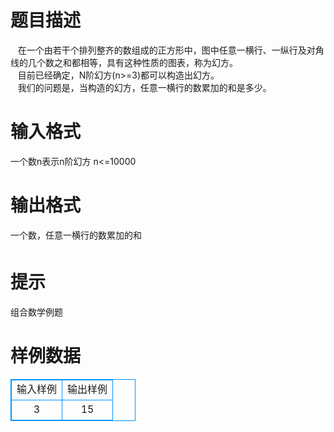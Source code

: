 # 

 
 # 题目描述 
&nbsp;&nbsp;&nbsp;在一个由若干个排列整齐的数组成的正方形中，图中任意一横行、一纵行及对角线的几个数之和都相等，具有这种性质的图表，称为幻方。<BR>&nbsp;&nbsp;&nbsp;目前已经确定，N阶幻方(n&gt;=3)都可以构造出幻方。<BR>&nbsp;&nbsp;&nbsp;我们的问题是，当构造的幻方，任意一横行的数累加的和是多少。<BR> 

 
 # 输入格式 
一个数n表示n阶幻方&nbsp;n&lt;=10000<BR> 

 
 # 输出格式 
一个数，任意一横行的数累加的和<BR> 

 
 # 提示 
组合数学例题<BR> 
# 样例数据
<style>
        table,table tr th, table tr td { border:1px solid #0094ff; }
        table { width: 200px; min-height: 25px; line-height: 25px; text-align: center; border-collapse: collapse;}   
    </style>
<table>
	<tr>
		<td>输入样例</td>
		<td>输出样例</td>
	</tr>
<tr><td>3
</td><td>15
</td></tr></table>
